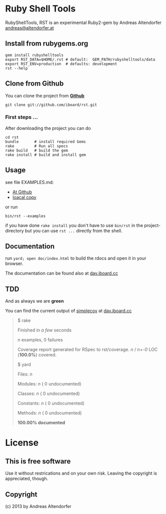 Ruby Shell Tools
================

RubyShellTools, RST is an experimental Ruby2-gem by Andreas Altendorfer <andreas@altendorfer.at>

Install from rubygems.org
-------------------------

    gem install rubyshelltools
    export RST_DATA=$HOME/.rst # default:  GEM_PATH/rubyshelltools/data
    export RST_ENV=production  # defaults: development
    rst --help


Clone from Github
-----------------

You can clone the project from **[Github](https://github.com/iboard/rst)**

    git clone git://github.com/iboard/rst.git

### First steps ...

After downloading the project you can do

    cd rst
    bundle       # install required Gems
    rake         # Run all specs
    rake build   # build the gem
    rake install # build and install gem


Usage
-----

see file EXAMPLES.md:

 * [At Github](https://github.com/iboard/rst/blob/master/assets/docs/examples.md#examples)
 * [loacal copy](./file.examples.html)
 
or run

    bin/rst --examples

if you have done `rake install` you don't have to use `bin/rst` in 
the project-directory but you can use `rst ...` directly from the shell.

Documentation
-------------

run `yard; open doc/index.html` to build the rdocs and open
it in your browser.

The documentation can be found also at
[dav.iboard.cc](http://dav.iboard.cc/container/rst-doc)

TDD
---

And as always we are **green**

You can find the current output of [simplecov][] at [dav.iboard.cc](http://dav.iboard.cc/container/rst-coverage)


> $ rake
>
> Finished in _a few_ seconds
>
> _n_ examples, 0 failures
>
> Coverage report generated for RSpec to rst/coverage. _n_ / _n+-0_ LOC (**100.0%**) covered.
>
> $ yard
>
> Files:          _n_
>
> Modules:         _n_ (    0 undocumented)
>
> Classes:         _n_ (    0 undocumented)
>
> Constants:      _n_ (    0 undocumented)
>
> Methods:        _n_ (    0 undocumented)
>
> **100.00% documented**


License
=======

This is free software
---------------------

Use it without restrications and on your own risk.
Leaving the copyright is appreciated, though.


Copyright
---------

(c) 2013 by Andreas Altendorfer


[simplecov]: http://github.com/colszowka/simplecov 
